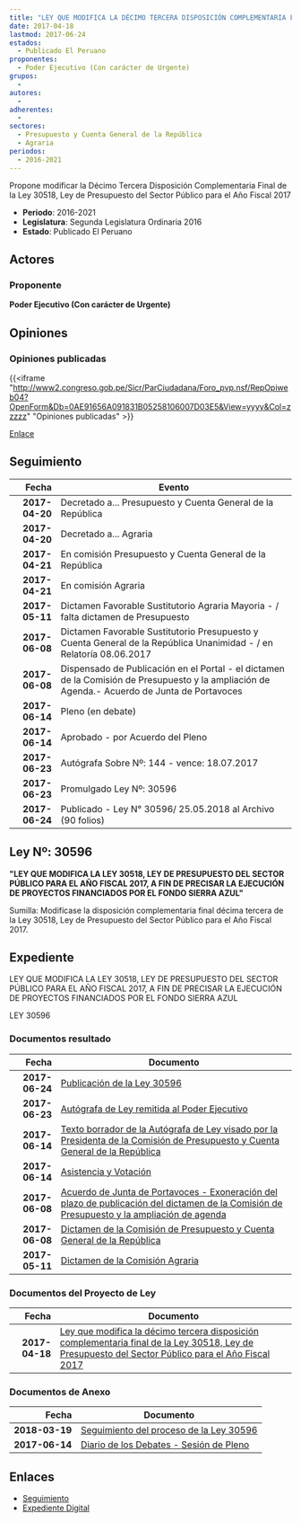 ```yaml
---
title: "LEY QUE MODIFICA LA DÉCIMO TERCERA DISPOSICIÓN COMPLEMENTARIA FINAL DE LA LEY 30518, LEY DE PRESUPUESTO DEL SECTOR PÚBLICO PARA EL AÑO FISCAL 2017"
date: 2017-04-18
lastmod: 2017-06-24
estados: 
  - Publicado El Peruano
proponentes: 
  - Poder Ejecutivo (Con carácter de Urgente)
grupos: 
  - 
autores: 
  - 
adherentes: 
  - 
sectores: 
  - Presupuesto y Cuenta General de la República
  - Agraria
periodos: 
  - 2016-2021
---
```


Propone modificar la Décimo Tercera Disposición Complementaria Final de la Ley 30518, Ley de Presupuesto del Sector Público para el Año Fiscal 2017

- **Periodo**: 2016-2021
- **Legislatura**: Segunda Legislatura Ordinaria 2016
- **Estado**: Publicado El Peruano

## Actores

### Proponente

**Poder Ejecutivo (Con carácter de Urgente)**


## Opiniones

### Opiniones publicadas

{{<iframe "http://www2.congreso.gob.pe/Sicr/ParCiudadana/Foro_pvp.nsf/RepOpiweb04?OpenForm&Db=0AE91656A091831B05258106007D03E5&View=yyyy&Col=zzzzz" "Opiniones publicadas" >}}

[Enlace](http://www2.congreso.gob.pe/Sicr/ParCiudadana/Foro_pvp.nsf/RepOpiweb04?OpenForm&Db=0AE91656A091831B05258106007D03E5&View=yyyy&Col=zzzzz)

## Seguimiento

| Fecha | Evento |
|------:|--------|
| **2017-04-20** | Decretado a... Presupuesto y Cuenta General de la República|
| **2017-04-20** | Decretado a... Agraria|
| **2017-04-21** | En comisión Presupuesto y Cuenta General de la República|
| **2017-04-21** | En comisión Agraria|
| **2017-05-11** | Dictamen Favorable Sustitutorio Agraria Mayoria - / falta dictamen de Presupuesto|
| **2017-06-08** | Dictamen Favorable Sustitutorio Presupuesto y Cuenta General de la República Unanimidad - / en Relatoría 08.06.2017|
| **2017-06-08** | Dispensado de Publicación en el Portal - el dictamen de la Comisión de Presupuesto y la ampliación de Agenda.- Acuerdo de Junta de Portavoces|
| **2017-06-14** | Pleno (en debate)|
| **2017-06-14** | Aprobado - por Acuerdo del Pleno|
| **2017-06-23** | Autógrafa Sobre Nº: 144 - vence: 18.07.2017|
| **2017-06-23** | Promulgado Ley Nº: 30596|
| **2017-06-24** | Publicado - Ley N° 30596/ 25.05.2018 al Archivo (90 folios)|

## Ley Nº: 30596

**"LEY QUE MODIFICA LA LEY 30518, LEY DE PRESUPUESTO DEL SECTOR PÚBLICO PARA EL AÑO FISCAL 2017, A FIN DE PRECISAR LA EJECUCIÓN DE PROYECTOS FINANCIADOS POR EL FONDO SIERRA AZUL"**

Sumilla: Modifícase la disposición complementaria final décima tercera de la Ley 30518, Ley de Presupuesto del Sector Público para el Año Fiscal 2017.


## Expediente

LEY QUE MODIFICA LA LEY 30518, LEY DE PRESUPUESTO DEL SECTOR PÚBLICO PARA EL AÑO FISCAL 2017, A FIN DE PRECISAR LA EJECUCIÓN DE PROYECTOS FINANCIADOS POR EL FONDO SIERRA AZUL

LEY 30596


### Documentos resultado

| Fecha | Documento |
|------:|--------|
| **2017-06-24** | [Publicación de la Ley 30596](http://www.leyes.congreso.gob.pe/Documentos/2016_2021/ADLP/Normas_Legales/30596-LEY.pdf) |
| **2017-06-23** | [Autógrafa de Ley remitida al Poder Ejecutivo](http://www.leyes.congreso.gob.pe/Documentos/2016_2021/Autografas/Ley_y_de_Resolucion_Legislativa/AU0125220170623.pdf) |
| **2017-06-14** | [Texto borrador de la Autógrafa de Ley visado por la Presidenta de la Comisión de Presupuesto y Cuenta General de la República](http://www.leyes.congreso.gob.pe/Documentos/2016_2021/Texto_Borrador_de_Autografa/BAU0125220170614.pdf) |
| **2017-06-14** | [Asistencia y Votación](http://www.leyes.congreso.gob.pe/Documentos/2016_2021/Asistencia_y_Votacion/Proyectos_de_Ley/AV0125220170614.pdf) |
| **2017-06-08** | [Acuerdo de Junta de Portavoces - Exoneración del plazo de publicación del dictamen de la Comisión de Presupuesto y la ampliación de agenda](http://www.leyes.congreso.gob.pe/Documentos/2016_2021/Acuerdos/Junta_Portavoces/AJP0125220170608.pdf) |
| **2017-06-08** | [Dictamen de la Comisión de Presupuesto y Cuenta General de la República](http://www.leyes.congreso.gob.pe/Documentos/2016_2021/Dictamenes/Proyectos_de_Ley/01252DC17MAY20170608..pdf) |
| **2017-05-11** | [Dictamen de la Comisión Agraria](http://www.leyes.congreso.gob.pe/Documentos/2016_2021/Dictamenes/Proyectos_de_Ley/01252DC01MAY20170511.pdf) |

### Documentos del Proyecto de Ley

| Fecha | Documento |
|------:|--------|
| **2017-04-18** | [Ley que modifica la décimo tercera disposición complementaria final de la Ley 30518, Ley de Presupuesto del Sector Público para el Año Fiscal 2017](http://www.leyes.congreso.gob.pe/Documentos/2016_2021/Proyectos_de_Ley_y_de_Resoluciones_Legislativas/PL0125220170418.pdf) |

### Documentos de Anexo

| Fecha | Documento |
|------:|--------|
| **2018-03-19** | [Seguimiento del proceso de la Ley 30596](http://www.leyes.congreso.gob.pe/Documentos/2016_2021/Seguimiento_de_Proyectos_de_Ley/01252PL20180319.pdf) |
| **2017-06-14** | [Diario de los Debates - Sesión de Pleno](http://www.leyes.congreso.gob.pe/Documentos/2016_2021/ADLP/Diario_Debates/30596_DD.pdf) |

## Enlaces 

- [Seguimiento](http://www2.congreso.gob.pehttp://www2.congreso.gob.pe/Sicr/TraDocEstProc/CLProLey2016.nsf/f7fff46988ca05b1052578e100829cc7/2e5e0358c921d987052581060079e9b4?OpenDocument)
- [Expediente Digital](http://www2.congreso.gob.pehttp://www2.congreso.gob.pe/Sicr/TraDocEstProc/CLProLey2016.nsf/f7fff46988ca05b1052578e100829cc7/2e5e0358c921d987052581060079e9b4?OpenDocument&Click=05257FB7005EB655.eb71d0cf91d8294e05256cdf006b5706/$Body/0.1C6C)
